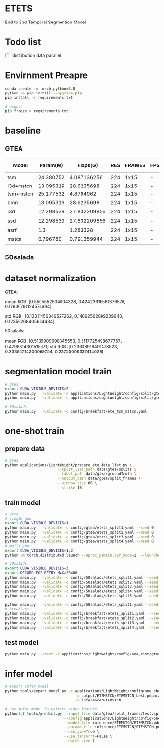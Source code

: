 # ETETS
End to End Temporal Segmention Model

# Todo list
- [ ] distribution data parallel

# Envirnment Preapre
```bash
conda create -n torch python=3.8
python -m pip install --upgrade pip
pip install -r requirements.txt

# export
pip freeze > requirements.txt
```

# baseline

## GTEA

| Model |   Param(M) | Flops(G) |   RES   |   FRAMES |  FPS |   AUC |   F1@0.5  |   mAP@0.5 |   Top1 Acc    |   pre-train  |    fine-tune   |   split-train |
| ----- |   -----   |   -----   |   -----   |   -----   |   -----   |   -----   |   ----- |   ----- |   ----- |   ----- |   ----- |   ----- |
| tsm |   24.380752 | 4.087136256 |   224   |   1x15  |  -   |   -  |   -  |   - |   98.86%  |  是  |   gtea    |
| i3d+mstcn |   13.095319 | 28.6235698 |   224   |   1x15  |  -   |   82.92%  |   74.6%  |   64.45% |   -  |  -  | -   |    yes   |
| tsm+mstcn |   25.177532 | 4.8784962 |   224   |   1x15  |  -   |   83.78%  |   91.99%  |   80.93% |   98.86%  |  ImageNet1000  |   gtea    |  yes |
| bmn |   13.095319 | 28.6235698 |   224   |   1x15  |  -   |   -  |   74.6%  |   - |   -  |  是  | -   |    -   |
| i3d |   12.298539 | 27.832209856 |   224   |   1x15  |  -   |   -  |   74.6%  |   - |   -  |  是  | -   |    -   |
| ssd |   12.298539 | 27.832209856 |   224   |   1x15  |  -   |   -  |   74.6%  |   - |   -  |  是  | -   |    -   |
| asrf |   1.3 | 1.283328 |   224   |   1x15  |  -   |   -  |   79.8%  |   - |   -  |  是  | -   |    -   |
| mstcn |   0.796780 | 0.791359944 |   224   |   1x15  |  -   |   -  |   79.8%  |   - |   -  |  是  | -   |    -   |

## 50salads

# dataset normalization
GTEA:

mean RGB :[0.5505552534004328, 0.42423616561376576, 0.17930791124574694]

std RGB : [0.13311456349527262, 0.14092562889239943, 0.12356268405634434]

50salads:

mean RGB ∶[0.5139909998345553, 0.5117725498677757，0.4798814301515671]
std RGB :[0.23608918491478523, 0.23385714300069754, 0.23755006337414028]

# segmentation model train
```bash
# gtea
export CUDA_VISIBLE_DEVICES=2
python main.py  --validate -c applications/LightWeight/config/split/gtea/ms_tcn_GTEA.yaml --seed 0
python main.py  --validate -c applications/LightWeight/config/split/gtea/asrf_GTEA.yaml --seed 0

# 50salads
python main.py  --validate -c config/breakfast/ete_tsm_mstcn.yaml
```

# one-shot train

## prepare data
```bash
# gtea
python applications/LightWeight/prepare_ete_data_list.py \
                        --split_list_path data/gtea/splits \
                        --label_path data/gtea/groundTruth \
                        --output_path data/gtea/split_frames \
                        --window_size 60 \
                        --strike 15
```


## train model
```bash
# gtea
# single gpu
export CUDA_VISIBLE_DEVICES=1
python main.py  --validate -c config/gtea/etets_split1.yaml --seed 0
python main.py  --validate -c config/gtea/etets_split2.yaml --seed 0
python main.py  --validate -c config/gtea/etets_split3.yaml --seed 0
python main.py  --validate -c config/gtea/etets_split4.yaml --seed 0
# multi gpu
export CUDA_VISIBLE_DEVICES=1,2
python -m torch.distributed.launch --nproc_pemain.pyr_node=2  --launcher pytorch --validate -c config/gtea/ete_tsm_mstcn.yaml --seed 0

# 50salads
export CUDA_VISIBLE_DEVICES=3
export DECORD_EOF_RETRY_MAX=20480
python main.py  --validate -c config/50salads/etets_split1.yaml --seed 0
python main.py  --validate -c config/50salads/etets_split2.yaml --seed 0
python main.py  --validate -c config/50salads/etets_split3.yaml --seed 0
python main.py  --validate -c config/50salads/etets_split4.yaml --seed 0
python main.py  --validate -c config/50salads/etets_split5.yaml --seed 0

python main.py  --validate -c config/50salads/etets_split1.yaml --seed 0 -o resume_epoch=7
# breakfast
python main.py  --validate -c config/breakfast/etets_split1.yaml  --seed 0
python main.py  --validate -c config/breakfast/etets_split2.yaml  --seed 0
python main.py  --validate -c config/breakfast/etets_split3.yaml  --seed 0
python main.py  --validate -c config/breakfast/etets_split4.yaml  --seed 0
```
## test model
```bash
python main.py  --test -c applications/LightWeight/config/one_shot/gtea/ete_tsm_mstcn.yaml --weights=./output/ETEMSTCN/ETEMSTCN_best.pdparams
```

# infer model
```bash
# export infer model
python tools/export_model.py -c applications/LightWeight/config/one_shot/gtea/ete_tsm_mstcn.yaml \
                                -p output/ETEMSTCN/ETEMSTCN_best.pdparams \
                                -o inference/ETEMSTCN

# use infer model to extract video feature
python3.7 tools/predict.py --input_file data/gtea/split_frames/test.split1.bundle \
                           --config applications/LightWeight/config/one_shot/gtea/ete_tsm_mstcn.yaml \
                           --model_file inference/ETEMSTCN/ETEMSTCN.pdmodel \
                           --params_file inference/ETEMSTCN/ETEMSTCN.pdiparams \
                           --use_gpu=True \
                           --use_tensorrt=False \
                           --batch_size 1
```